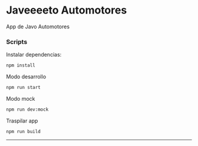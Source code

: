 # Javeeeeto Automotores

App de Javo Automotores

### Scripts

Instalar dependencias:
```sh
npm install
```

Modo desarrollo
```sh
npm run start
```

Modo mock
```sh
npm run dev:mock
```

Traspilar app
```sh
npm run build
```

---
